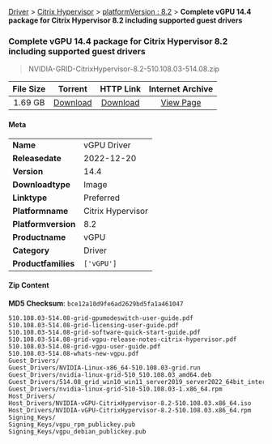 
[Driver](/README.md)  >  [Citrix Hypervisor](/index/Driver/Citrix_Hypervisor.md)  >  [platformVersion : 8.2](/index/Driver/Citrix_Hypervisor/8.2.md)  >  **Complete vGPU 14.4 package for Citrix Hypervisor 8.2 including supported guest drivers**


###    Complete vGPU 14.4 package for Citrix Hypervisor 8.2 including supported guest drivers

> NVIDIA-GRID-CitrixHypervisor-8.2-510.108.03-514.08.zip   


| **File Size** | **Torrent**  | **HTTP Link** | **Internet Archive** |
|:-------------:|:------------:|:-------------:|:--------------------:|
| 1.69 GB |  [Download](https://archive.org/download/nvgpu_NVIDIA-GRID-CitrixHypervisor-8.2-510.108.03-514.08.zip/nvgpu_NVIDIA-GRID-CitrixHypervisor-8.2-510.108.03-514.08.zip_archive.torrent)       | [Download](https://archive.org/compress/nvgpu_NVIDIA-GRID-CitrixHypervisor-8.2-510.108.03-514.08.zip) | [View Page](https://archive.org/details/nvgpu_NVIDIA-GRID-CitrixHypervisor-8.2-510.108.03-514.08.zip)       |

#### Meta

<table>
<tr><td><strong>Name</strong></td><td>vGPU Driver</td></tr>
<tr><td><strong>Releasedate</strong></td><td>2022-12-20</td></tr>
<tr><td><strong>Version</strong></td><td>14.4</td></tr>
<tr><td><strong>Downloadtype</strong></td><td>Image</td></tr>
<tr><td><strong>Linktype</strong></td><td>Preferred</td></tr>
<tr><td><strong>Platformname</strong></td><td>Citrix Hypervisor</td></tr>
<tr><td><strong>Platformversion</strong></td><td>8.2</td></tr>
<tr><td><strong>Productname</strong></td><td>vGPU</td></tr>
<tr><td><strong>Category</strong></td><td>Driver</td></tr>
<tr><td><strong>Productfamilies</strong></td><td><code>['vGPU']</code></td></tr>
</table>

#### Zip Content

**MD5 Checksum**: `bce12a10d9fe6ad2629bd5fa1a461047`

```text
510.108.03-514.08-grid-gpumodeswitch-user-guide.pdf
510.108.03-514.08-grid-licensing-user-guide.pdf
510.108.03-514.08-grid-software-quick-start-guide.pdf
510.108.03-514.08-grid-vgpu-release-notes-citrix-hypervisor.pdf
510.108.03-514.08-grid-vgpu-user-guide.pdf
510.108.03-514.08-whats-new-vgpu.pdf
Guest_Drivers/
Guest_Drivers/NVIDIA-Linux-x86_64-510.108.03-grid.run
Guest_Drivers/nvidia-linux-grid-510_510.108.03_amd64.deb
Guest_Drivers/514.08_grid_win10_win11_server2019_server2022_64bit_international.exe
Guest_Drivers/nvidia-linux-grid-510-510.108.03-1.x86_64.rpm
Host_Drivers/
Host_Drivers/NVIDIA-vGPU-CitrixHypervisor-8.2-510.108.03.x86_64.iso
Host_Drivers/NVIDIA-vGPU-CitrixHypervisor-8.2-510.108.03.x86_64.rpm
Signing_Keys/
Signing_Keys/vgpu_rpm_publickey.pub
Signing_Keys/vgpu_debian_publickey.pub
```